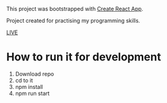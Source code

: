 This project was bootstrapped with [Create React App](https://github.com/facebookincubator/create-react-app).

Project created for practising my programming skills.

[LIVE](https://kdebinski.github.io/color-flood/)

# How to run it for development
1. Download repo
2. cd to it
3. npm install
4. npm run start


